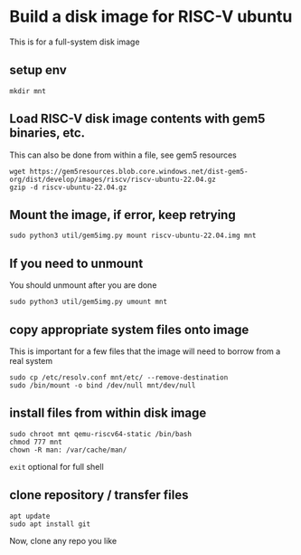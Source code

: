# Build a disk image for RISC-V ubuntu
This is for a full-system disk image

## setup env
```
mkdir mnt
```
## Load RISC-V disk image contents with gem5 binaries, etc.
This can also be done from within a file, see gem5 resources

```
wget https://gem5resources.blob.core.windows.net/dist-gem5-org/dist/develop/images/riscv/riscv-ubuntu-22.04.gz
gzip -d riscv-ubuntu-22.04.gz
```

## Mount the image, if error, keep retrying
```
sudo python3 util/gem5img.py mount riscv-ubuntu-22.04.img mnt
```

## If you need to unmount
You should unmount after you are done
```
sudo python3 util/gem5img.py umount mnt
```

## copy appropriate system files onto image
This is important for a few files that the image will need to borrow from a real system
```
sudo cp /etc/resolv.conf mnt/etc/ --remove-destination 
sudo /bin/mount -o bind /dev/null mnt/dev/null
```
## install files from within disk image
```
sudo chroot mnt qemu-riscv64-static /bin/bash
chmod 777 mnt
chown -R man: /var/cache/man/
```

```exit```  optional for full shell

## clone repository / transfer files
```
apt update
sudo apt install git
```
Now, clone any repo you like
